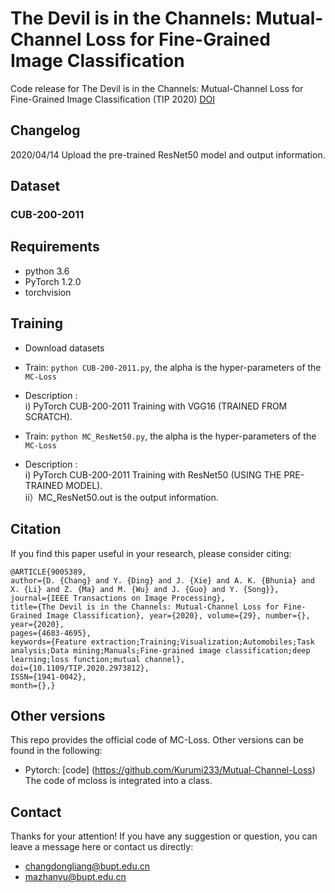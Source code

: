 # The Devil is in the Channels: Mutual-Channel Loss for Fine-Grained Image Classification

Code release for The Devil is in the Channels: Mutual-Channel Loss for Fine-Grained Image Classification (TIP 2020)
[DOI](https://doi.org/10.1109/TIP.2020.2973812 "DOI")


## Changelog
2020/04/14 Upload the pre-trained ResNet50 model and output information.

## Dataset
### CUB-200-2011

## Requirements

- python 3.6
- PyTorch 1.2.0
- torchvision

## Training

- Download datasets
- Train: `python CUB-200-2011.py`, the alpha is the hyper-parameters of the  `MC-Loss`
- Description : <br/>
     i) PyTorch CUB-200-2011 Training with VGG16 (TRAINED FROM SCRATCH).

- Train: `python MC_ResNet50.py`, the alpha is the hyper-parameters of the  `MC-Loss`
- Description : <br/>
    i) PyTorch CUB-200-2011 Training with ResNet50 (USING THE PRE-TRAINED MODEL). <br/>
    ii）MC_ResNet50.out is the output information.

## Citation
If you find this paper useful in your research, please consider citing:
```
@ARTICLE{9005389, 
author={D. {Chang} and Y. {Ding} and J. {Xie} and A. K. {Bhunia} and X. {Li} and Z. {Ma} and M. {Wu} and J. {Guo} and Y. {Song}}, 
journal={IEEE Transactions on Image Processing}, 
title={The Devil is in the Channels: Mutual-Channel Loss for Fine-Grained Image Classification}, year={2020}, volume={29}, number={}, 
year={2020},
pages={4683-4695}, 
keywords={Feature extraction;Training;Visualization;Automobiles;Task analysis;Data mining;Manuals;Fine-grained image classification;deep learning;loss function;mutual channel}, 
doi={10.1109/TIP.2020.2973812}, 
ISSN={1941-0042}, 
month={},} 
```

## Other versions
This repo provides the official code of MC-Loss. Other versions can be found in the following:
- Pytorch: [code] (https://github.com/Kurumi233/Mutual-Channel-Loss) The code of mcloss is integrated into a class. 

## Contact
Thanks for your attention!
If you have any suggestion or question, you can leave a message here or contact us directly:
- changdongliang@bupt.edu.cn
- mazhanyu@bupt.edu.cn
